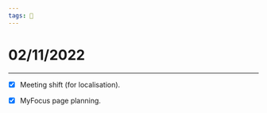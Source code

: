 ```yaml
---
tags: 📆
---
```


# 02/11/2022
---

- [x] Meeting shift (for localisation).
- [x] MyFocus page planning.


